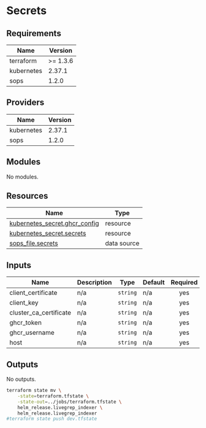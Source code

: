 # Secrets


<!-- BEGIN_TF_DOCS -->
## Requirements

| Name | Version |
|------|---------|
| terraform | >= 1.3.6 |
| kubernetes | 2.37.1 |
| sops | 1.2.0 |

## Providers

| Name | Version |
|------|---------|
| kubernetes | 2.37.1 |
| sops | 1.2.0 |

## Modules

No modules.

## Resources

| Name | Type |
|------|------|
| [kubernetes_secret.ghcr_config](https://registry.terraform.io/providers/hashicorp/kubernetes/2.37.1/docs/resources/secret) | resource |
| [kubernetes_secret.secrets](https://registry.terraform.io/providers/hashicorp/kubernetes/2.37.1/docs/resources/secret) | resource |
| [sops_file.secrets](https://registry.terraform.io/providers/carlpett/sops/1.2.0/docs/data-sources/file) | data source |

## Inputs

| Name | Description | Type | Default | Required |
|------|-------------|------|---------|:--------:|
| client\_certificate | n/a | `string` | n/a | yes |
| client\_key | n/a | `string` | n/a | yes |
| cluster\_ca\_certificate | n/a | `string` | n/a | yes |
| ghcr\_token | n/a | `string` | n/a | yes |
| ghcr\_username | n/a | `string` | n/a | yes |
| host | n/a | `string` | n/a | yes |

## Outputs

No outputs.
<!-- END_TF_DOCS -->


```bash
terraform state mv \
    -state=terraform.tfstate \
    -state-out=../jobs/terraform.tfstate \
    helm_release.livegrep_indexer \
    helm_release.livegrep_indexer
#terraform state push dev.tfstate
```
